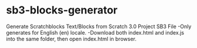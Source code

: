 # sb3-blocks-generator
Generate Scratchblocks Text/Blocks from Scratch 3.0 Project SB3 File
-Only generates for English (en) locale.
-Download both index.html and index.js into the same folder, then open index.html in browser.
